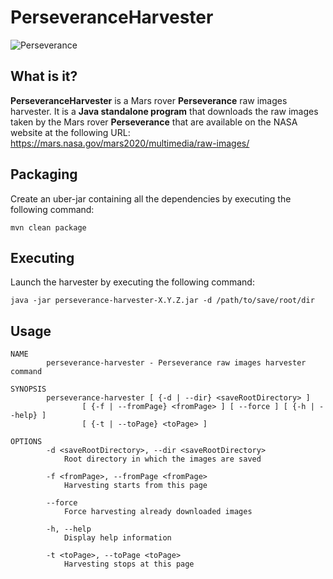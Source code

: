 PerseveranceHarvester
=====================
![Perseverance](https://i.imgur.com/ExA4dY8.png "Image Credit: NASA/JPL-Caltech")

What is it?
-----------
**PerseveranceHarvester** is a Mars rover **Perseverance** raw images harvester. It is a **Java standalone program** that downloads the raw images taken by the Mars rover **Perseverance** that are available on the NASA website at the following URL: <https://mars.nasa.gov/mars2020/multimedia/raw-images/>

Packaging
---------
Create an uber-jar containing all the dependencies by executing the following command:
```
mvn clean package
```

Executing
---------
Launch the harvester by executing the following command:
```
java -jar perseverance-harvester-X.Y.Z.jar -d /path/to/save/root/dir
```

Usage
-----
```
NAME
        perseverance-harvester - Perseverance raw images harvester command

SYNOPSIS
        perseverance-harvester [ {-d | --dir} <saveRootDirectory> ]
                [ {-f | --fromPage} <fromPage> ] [ --force ] [ {-h | --help} ]
                [ {-t | --toPage} <toPage> ]

OPTIONS
        -d <saveRootDirectory>, --dir <saveRootDirectory>
            Root directory in which the images are saved

        -f <fromPage>, --fromPage <fromPage>
            Harvesting starts from this page

        --force
            Force harvesting already downloaded images

        -h, --help
            Display help information

        -t <toPage>, --toPage <toPage>
            Harvesting stops at this page
```